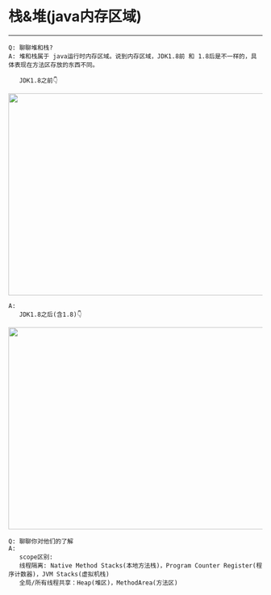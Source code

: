 # 栈&堆(java内存区域)
---

```
Q: 聊聊堆和栈?
A: 堆和栈属于 java运行时内存区域。说到内存区域，JDK1.8前 和 1.8后是不一样的，具体表现在方法区存放的东西不同。

   JDK1.8之前👇
```
<p align="center">
  <img src="https://image-static.segmentfault.com/149/412/1494128630-d676bb0118026f8c_fix732" width="700" height="400">
</p>

```
A:
   JDK1.8之后(含1.8)👇
```

<p align="center">
  <img src="https://image-static.segmentfault.com/204/639/2046396098-6f30a13744cb5bf7_fix732" width="700" height="400">
</p>

```
Q: 聊聊你对他们的了解
A:
   scope区别:
   线程隔离: Native Method Stacks(本地方法栈)，Program Counter Register(程序计数器)，JVM Stacks(虚拟机栈)
   全局/所有线程共享：Heap(堆区)，MethodArea(方法区)
```
